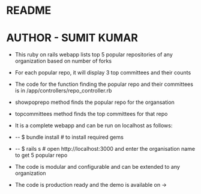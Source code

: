 # README
# AUTHOR - SUMIT KUMAR

* This ruby on rails webapp lists top 5 popular repositories of any organization based on number of forks
* For each popular repo, it will display 3 top committees and their counts
* The code for the function finding the popular repo and their committees is in /app/controllers/repo_controller.rb
* showpoprepo method finds the popular repo for the organsation
* topcommittees method finds the top committees for that repo
* It is a complete webapp and can be run on localhost as follows:

* -- $ bundle install    # to install required gems
* -- $ rails s           # open http://localhost:3000  and enter the organisation name to get 5 popular repo

 * The code is modular and configurable and can be extended to any organization
 * The code is production ready and the demo is available on -> 
